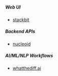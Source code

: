 ##### Web UI
-  [stackbit](https://www.stackbit.com/)

##### Backend APIs
- [nucleoid](https://nucleoid.com/)

##### AI/ML/NLP Workflows
- [whatthediff.ai](https://whatthediff.ai/)


